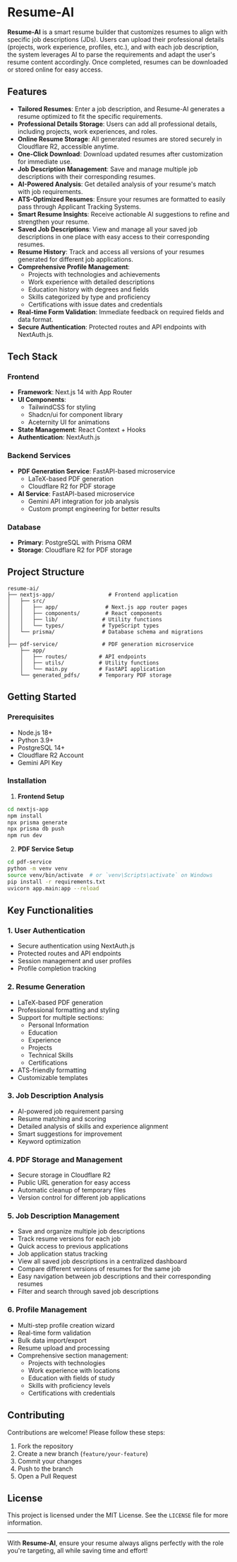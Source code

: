 # **Resume-AI**  

**Resume-AI** is a smart resume builder that customizes resumes to align with specific job descriptions (JDs). Users can upload their professional details (projects, work experience, profiles, etc.), and with each job description, the system leverages AI to parse the requirements and adapt the user's resume content accordingly. Once completed, resumes can be downloaded or stored online for easy access.

## **Features**
- **Tailored Resumes**: Enter a job description, and Resume-AI generates a resume optimized to fit the specific requirements.
- **Professional Details Storage**: Users can add all professional details, including projects, work experiences, and roles.
- **Online Resume Storage**: All generated resumes are stored securely in Cloudflare R2, accessible anytime.
- **One-Click Download**: Download updated resumes after customization for immediate use.
- **Job Description Management**: Save and manage multiple job descriptions with their corresponding resumes.
- **AI-Powered Analysis**: Get detailed analysis of your resume's match with job requirements.
- **ATS-Optimized Resumes**: Ensure your resumes are formatted to easily pass through Applicant Tracking Systems.
- **Smart Resume Insights**: Receive actionable AI suggestions to refine and strengthen your resume.
- **Saved Job Descriptions**: View and manage all your saved job descriptions in one place with easy access to their corresponding resumes.
- **Resume History**: Track and access all versions of your resumes generated for different job applications.
- **Comprehensive Profile Management**: 
  - Projects with technologies and achievements
  - Work experience with detailed descriptions
  - Education history with degrees and fields
  - Skills categorized by type and proficiency
  - Certifications with issue dates and credentials
- **Real-time Form Validation**: Immediate feedback on required fields and data format.
- **Secure Authentication**: Protected routes and API endpoints with NextAuth.js.

## **Tech Stack**
### **Frontend**
- **Framework**: Next.js 14 with App Router
- **UI Components**: 
  - TailwindCSS for styling
  - Shadcn/ui for component library
  - Aceternity UI for animations
- **State Management**: React Context + Hooks
- **Authentication**: NextAuth.js

### **Backend Services**
- **PDF Generation Service**: FastAPI-based microservice
  - LaTeX-based PDF generation
  - Cloudflare R2 for PDF storage
- **AI Service**: FastAPI-based microservice
  - Gemini API integration for job analysis
  - Custom prompt engineering for better results

### **Database**
- **Primary**: PostgreSQL with Prisma ORM
- **Storage**: Cloudflare R2 for PDF storage

## **Project Structure**
```
resume-ai/
├── nextjs-app/                 # Frontend application
│   ├── src/
│   │   ├── app/               # Next.js app router pages
│   │   ├── components/        # React components
│   │   ├── lib/              # Utility functions
│   │   └── types/            # TypeScript types
│   └── prisma/               # Database schema and migrations
│
├── pdf-service/              # PDF generation microservice
    ├── app/
    │   ├── routes/          # API endpoints
    │   ├── utils/           # Utility functions
    │   └── main.py          # FastAPI application
    └── generated_pdfs/      # Temporary PDF storage
```

## **Getting Started**

### **Prerequisites**
- Node.js 18+
- Python 3.9+
- PostgreSQL 14+
- Cloudflare R2 Account
- Gemini API Key

### **Installation**

1. **Frontend Setup**
```bash
cd nextjs-app
npm install
npx prisma generate
npx prisma db push
npm run dev
```

2. **PDF Service Setup**
```bash
cd pdf-service
python -m venv venv
source venv/bin/activate  # or `venv\Scripts\activate` on Windows
pip install -r requirements.txt
uvicorn app.main:app --reload
```

## **Key Functionalities**

### **1. User Authentication**
- Secure authentication using NextAuth.js
- Protected routes and API endpoints
- Session management and user profiles
- Profile completion tracking

### **2. Resume Generation**
- LaTeX-based PDF generation
- Professional formatting and styling
- Support for multiple sections:
  - Personal Information
  - Education
  - Experience
  - Projects
  - Technical Skills
  - Certifications
- ATS-friendly formatting
- Customizable templates

### **3. Job Description Analysis**
- AI-powered job requirement parsing
- Resume matching and scoring
- Detailed analysis of skills and experience alignment
- Smart suggestions for improvement
- Keyword optimization

### **4. PDF Storage and Management**
- Secure storage in Cloudflare R2
- Public URL generation for easy access
- Automatic cleanup of temporary files
- Version control for different job applications

### **5. Job Description Management**
- Save and organize multiple job descriptions
- Track resume versions for each job
- Quick access to previous applications
- Job application status tracking
- View all saved job descriptions in a centralized dashboard
- Compare different versions of resumes for the same job
- Easy navigation between job descriptions and their corresponding resumes
- Filter and search through saved job descriptions

### **6. Profile Management**
- Multi-step profile creation wizard
- Real-time form validation
- Bulk data import/export
- Resume upload and processing
- Comprehensive section management:
  - Projects with technologies
  - Work experience with locations
  - Education with fields of study
  - Skills with proficiency levels
  - Certifications with credentials

## **Contributing**
Contributions are welcome! Please follow these steps:
1. Fork the repository
2. Create a new branch (`feature/your-feature`)
3. Commit your changes
4. Push to the branch
5. Open a Pull Request

## **License**
This project is licensed under the MIT License. See the `LICENSE` file for more information.

---

With **Resume-AI**, ensure your resume always aligns perfectly with the role you're targeting, all while saving time and effort!
